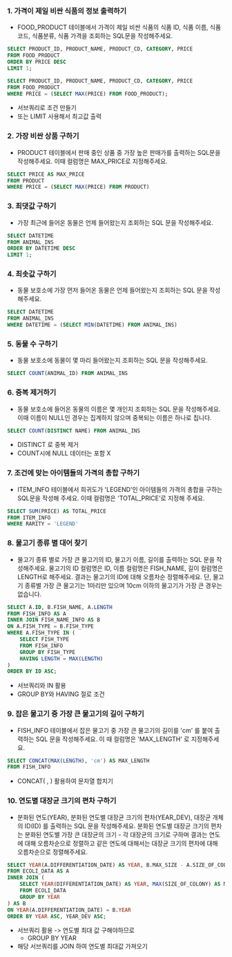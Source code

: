 ### 1. 가격이 제일 비싼 식품의 정보 출력하기
* FOOD_PRODUCT 테이블에서 가격이 제일 비싼 식품의 식품 ID, 식품 이름, 식품 코드, 식품분류, 식품 가격을 조회하는 SQL문을 작성해주세요.

```SQL
SELECT PRODUCT_ID, PRODUCT_NAME, PRODUCT_CD, CATEGORY, PRICE
FROM FOOD_PRODUCT
ORDER BY PRICE DESC
LIMIT 1;
```
```SQL
SELECT PRODUCT_ID, PRODUCT_NAME, PRODUCT_CD, CATEGORY, PRICE
FROM FOOD_PRODUCT
WHERE PRICE = (SELECT MAX(PRICE) FROM FOOD_PRODUCT);
```

* 서브쿼리로 조건 만들기
* 또는 LIMIT 사용해서 최고값 출력

### 2. 가장 비싼 상품 구하기
* PRODUCT 테이블에서 판매 중인 상품 중 가장 높은 판매가를 출력하는 SQL문을 작성해주세요. 이때 컬럼명은 MAX_PRICE로 지정해주세요.

```SQL
SELECT PRICE AS MAX_PRICE
FROM PRODUCT
WHERE PRICE = (SELECT MAX(PRICE) FROM PRODUCT)
```

### 3. 최댓값 구하기
* 가장 최근에 들어온 동물은 언제 들어왔는지 조회하는 SQL 문을 작성해주세요.

```SQL
SELECT DATETIME
FROM ANIMAL_INS
ORDER BY DATETIME DESC
LIMIT 1;
```

### 4. 최솟값 구하기
* 동물 보호소에 가장 먼저 들어온 동물은 언제 들어왔는지 조회하는 SQL 문을 작성해주세요.

```SQL
SELECT DATETIME
FROM ANIMAL_INS
WHERE DATETIME = (SELECT MIN(DATETIME) FROM ANIMAL_INS)
```

### 5. 동물 수 구하기
* 동물 보호소에 동물이 몇 마리 들어왔는지 조회하는 SQL 문을 작성해주세요.

```SQL
SELECT COUNT(ANIMAL_ID) FROM ANIMAL_INS
```

### 6. 중복 제거하기
* 동물 보호소에 들어온 동물의 이름은 몇 개인지 조회하는 SQL 문을 작성해주세요. 이때 이름이 NULL인 경우는 집계하지 않으며 중복되는 이름은 하나로 칩니다.

```SQL
SELECT COUNT(DISTINCT NAME) FROM ANIMAL_INS
```

* DISTINCT 로 중복 제거
* COUNT시에 NULL 데이터는 포함 X

### 7. 조건에 맞는 아이템들의 가격의 총합 구하기
* ITEM_INFO 테이블에서 희귀도가 'LEGEND'인 아이템들의 가격의 총합을 구하는 SQL문을 작성해 주세요. 이때 컬럼명은 'TOTAL_PRICE'로 지정해 주세요.

```SQL
SELECT SUM(PRICE) AS TOTAL_PRICE
FROM ITEM_INFO
WHERE RARITY = 'LEGEND'
```

### 8. 물고기 종류 별 대어 찾기
* 물고기 종류 별로 가장 큰 물고기의 ID, 물고기 이름, 길이를 출력하는 SQL 문을 작성해주세요. 물고기의 ID 컬럼명은 ID, 이름 컬럼명은 FISH_NAME, 길이 컬럼명은 LENGTH로 해주세요. 결과는 물고기의 ID에 대해 오름차순 정렬해주세요. 단, 물고기 종류별 가장 큰 물고기는 1마리만 있으며 10cm 이하의 물고기가 가장 큰 경우는 없습니다.

```SQL
SELECT A.ID, B.FISH_NAME, A.LENGTH
FROM FISH_INFO AS A
INNER JOIN FISH_NAME_INFO AS B
ON A.FISH_TYPE = B.FISH_TYPE
WHERE A.FISH_TYPE IN (
    SELECT FISH_TYPE 
    FROM FISH_INFO
    GROUP BY FISH_TYPE
    HAVING LENGTH = MAX(LENGTH)
)
ORDER BY ID ASC;
```

* 서브쿼리와 IN 활용
* GROUP BY와 HAVING 절로 조건

### 9. 잡은 물고기 중 가장 큰 물고기의 길이 구하기
* FISH_INFO 테이블에서 잡은 물고기 중 가장 큰 물고기의 길이를 'cm' 를 붙여 출력하는 SQL 문을 작성해주세요. 이 때 컬럼명은 'MAX_LENGTH' 로 지정해주세요.

```SQL
SELECT CONCAT(MAX(LENGTH), 'cm') AS MAX_LENGTH
FROM FISH_INFO
```

* CONCAT( , ) 활용하여 문자열 합치기

### 10. 연도별 대장균 크기의 편차 구하기
* 분화된 연도(YEAR), 분화된 연도별 대장균 크기의 편차(YEAR_DEV), 대장균 개체의 ID(ID) 를 출력하는 SQL 문을 작성해주세요. 분화된 연도별 대장균 크기의 편차는 분화된 연도별 가장 큰 대장균의 크기 - 각 대장균의 크기로 구하며 결과는 연도에 대해 오름차순으로 정렬하고 같은 연도에 대해서는 대장균 크기의 편차에 대해 오름차순으로 정렬해주세요.

```SQL
SELECT YEAR(A.DIFFERENTIATION_DATE) AS YEAR, B.MAX_SIZE - A.SIZE_OF_COLONY AS YEAR_DEV, A.ID 
FROM ECOLI_DATA AS A
INNER JOIN (
    SELECT YEAR(DIFFERENTIATION_DATE) AS YEAR, MAX(SIZE_OF_COLONY) AS MAX_SIZE
    FROM ECOLI_DATA
    GROUP BY YEAR
) AS B
ON YEAR(A.DIFFERENTIATION_DATE) = B.YEAR
ORDER BY YEAR ASC, YEAR_DEV ASC;
```

* 서브쿼리 활용 -> 연도별 최대 값 구해야하므로
  * GROUP BY YEAR
* 해당 서브쿼리를 JOIN 하여 연도별 최대값 가져오기